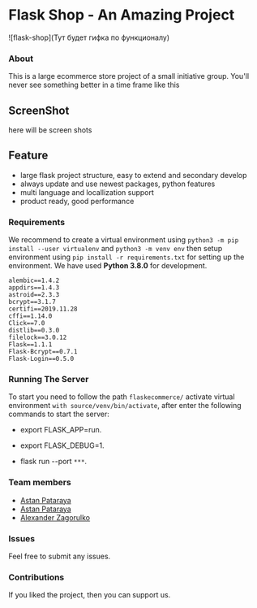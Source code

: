 # Flask Shop - An Amazing Project


![flask-shop](Тут будет гифка по функционалу)


### About

This is a large ecommerce store project of a small initiative group. You'll never see something better in a time frame like this


## ScreenShot
here will be screen shots


## Feature

* large flask project structure, easy to extend and secondary develop
* always update and use newest packages, python features
* multi language and locallization support
* product ready, good performance


### Requirements

We recommend to create a virtual environment using `python3 -m pip install --user virtualenv`  and `python3 -m venv env` then setup environment using `pip install -r requirements.txt` for setting up the environment. We have used **Python 3.8.0** for development.

```
alembic==1.4.2
appdirs==1.4.3
astroid==2.3.3
bcrypt==3.1.7
certifi==2019.11.28
cffi==1.14.0
Click==7.0
distlib==0.3.0
filelock==3.0.12
Flask==1.1.1
Flask-Bcrypt==0.7.1
Flask-Login==0.5.0
```

### Running The Server

To start you need to follow the path `flaskecommerce/` activate virtual environment `with source/venv/bin/activate`, after enter the following commands to start the server:

- export FLASK_APP=run.

- export FLASK_DEBUG=1.

- flask run --port ``***``.


### Team members

- [Astan Pataraya](https://gitlab.com/pelmenin)
- [Astan Pataraya](https://github.com/iAmKoldyn)
- [Alexander Zagorulko](https://github.com/azy3301)


### Issues

Feel free to submit any issues.

### Contributions

If you liked the project, then you can support us.
